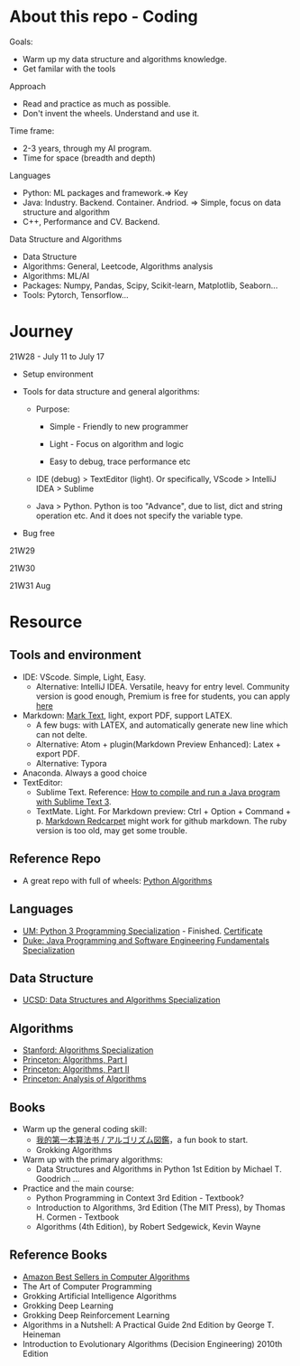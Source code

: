 # About this repo - Coding

Goals: 

- Warm up my data structure and algorithms knowledge.
- Get familar with the tools

Approach

- Read and practice as much as possible. 
- Don't invent the wheels. Understand and use it. 

Time frame: 

- 2-3 years, through my AI program.
- Time for space (breadth and depth)

Languages

* Python: ML packages and framework.=> Key
* Java: Industry. Backend. Container. Andriod. => Simple, focus on data structure and algorithm
* C++, Performance and CV. Backend. 

Data Structure and Algorithms

* Data Structure
* Algorithms: General, Leetcode, Algorithms analysis
* Algorithms: ML/AI
* Packages: Numpy, Pandas, Scipy, Scikit-learn, Matplotlib, Seaborn...
* Tools: Pytorch, Tensorflow... 

# Journey

21W28 - July 11 to July 17

- Setup environment

- Tools for data structure and general algorithms:
  
  - Purpose: 
    
    - Simple - Friendly to new programmer
    
    - Light - Focus on algorithm and logic
    
    - Easy to debug, trace performance etc
  
  - IDE (debug) > TextEditor (light). Or specifically, VScode > IntelliJ IDEA > Sublime
  
  - Java > Python. Python is too "Advance", due to list, dict and string operation etc. And it does not specify the variable type.

- Bug free

21W29

21W30

21W31 Aug

# Resource

## Tools and environment

* IDE: VScode. Simple, Light, Easy. 
  * Alternative: IntelliJ IDEA. Versatile, heavy for entry level. Community version is good enough, Premium is free for students, you can apply [here](https://www.jetbrains.com/community/education/#students) 
* Markdown: [Mark Text](https://github.com/marktext/marktext), light, export PDF, support LATEX. 
  - A few bugs: with LATEX, and automatically generate new line which can not delte. 
  * Alternative: Atom + plugin(Markdown Preview Enhanced): Latex + export PDF. 
  * Alternative: Typora
* Anaconda. Always a good choice
* TextEditor:
  - Sublime Text. Reference: [How to compile and run a Java program with Sublime Text 3](https://www.codejava.net/coding/how-to-compile-and-run-a-java-program-with-sublime-text-3). 
  - TextMate. Light. For Markdown preview: Ctrl + Option + Command + p. [Markdown Redcarpet](https://github.com/streeter/markdown-redcarpet.tmbundle) might work for github markdown. The ruby version is too old, may get some trouble.

## Reference Repo

* A great repo with full of wheels: [Python Algorithms](https://github.com/TheAlgorithms/Python)

## Languages

* [UM: Python 3 Programming Specialization](https://www.coursera.org/specializations/python-3-programming) - Finished. [Certificate](https://coursera.org/share/5eb92fd864116d2271c467b1b05b2e17)
* [Duke: Java Programming and Software Engineering Fundamentals Specialization](https://www.coursera.org/specializations/java-programming#courses)

## Data Structure

* [UCSD: Data Structures and Algorithms Specialization](https://www.coursera.org/specializations/data-structures-algorithms)

## Algorithms

* [Stanford: Algorithms Specialization](https://www.coursera.org/specializations/algorithms)
* [Princeton: Algorithms, Part I](https://www.coursera.org/learn/algorithms-part1#syllabus)
* [Princeton: Algorithms, Part II](https://www.coursera.org/learn/algorithms-part2#syllabus)
* [Princeton: Analysis of Algorithms](https://www.coursera.org/learn/analysis-of-algorithms)

## Books

* Warm up the general coding skill:
  * [我的第一本算法书 / アルゴリズム図鑑](https://www.ituring.com.cn/book/2464)，a fun book to start.
  * Grokking Algorithms
* Warm up with the primary algorithms:
  * Data Structures and Algorithms in Python 1st Edition by Michael T. Goodrich ...
* Practice and the main course:
  * Python Programming in Context 3rd Edition - Textbook?
  * Introduction to Algorithms, 3rd Edition (The MIT Press), by Thomas H. Cormen - Textbook
  * Algorithms (4th Edition), by Robert Sedgewick, Kevin Wayne

## Reference Books

* [Amazon Best Sellers in Computer Algorithms](https://www.amazon.com/gp/bestsellers/books/491298/ref=pd_zg_hrsr_books)
* The Art of Computer Programming
* Grokking Artificial Intelligence Algorithms
* Grokking Deep Learning
* Grokking Deep Reinforcement Learning
* Algorithms in a Nutshell: A Practical Guide 2nd Edition by George T. Heineman
* Introduction to Evolutionary Algorithms (Decision Engineering) 2010th Edition
